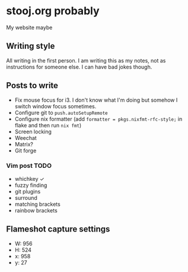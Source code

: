 # stooj.org probably

My website maybe

## Writing style

All writing in the first person. I am writing this as my notes, not as instructions for someone else.
I can have bad jokes though.

## Posts to write

- Fix mouse focus for i3. I don't know what I'm doing but somehow I switch window focus sometimes.
- Configure git to `push.autoSetupRemote`
- Configure nix formatter (add `formatter = pkgs.nixfmt-rfc-style;` in flake and then run `nix fmt`)
- Screen locking
- Weechat
- Matrix?
- Git forge


### Vim post TODO

- whichkey ✓
- fuzzy finding
- git plugins
- surround
- matching brackets
- rainbow brackets

## Flameshot capture settings

- W: 956
- H: 524
- x: 958
- y: 27

